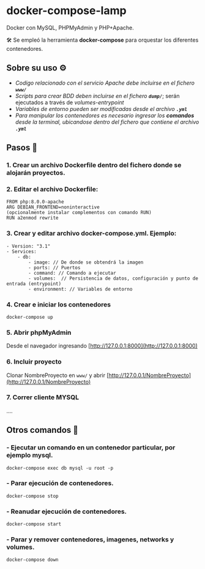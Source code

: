 # docker-compose-lamp

Docker con MySQL, PHPMyAdmin y PHP+Apache. 

🛠️ Se empleó la herramienta **docker-compose** para orquestar los diferentes contenedores. 

## Sobre su uso ⚙️
- _Codigo relacionado con el servicio Apache debe incluirse en el fichero **`www/`**_
- _Scripts para crear BDD deben incluirse en el fichero **`dump/`**_; serán ejecutados a través de _volumes-entrypoint_
- _Variables de entorno pueden ser modificadas desde el archivo **`.yml`**_
- _Para manipular los contenedores es necesario ingresar los **comandos** desde la terminal, ubicandose dentro del fichero que contiene el archivo **`.yml`**_

## Pasos 📌

### 1. Crear un archivo Dockerfile dentro del fichero donde se alojarán proyectos.

### 2. Editar el archivo Dockerfile:
```
FROM php:8.0.0-apache
ARG DEBIAN_FRONTEND=noninteractive
(opcionalmente instalar complementos con comando RUN)
RUN a2enmod rewrite
```

### 3. Crear y editar archivo docker-compose.yml. Ejemplo:
```
- Version: "3.1"
- Services:
    - db:
        - image: // De donde se obtendrá la imagen
        - ports: // Puertos
        - command: // Comando a ejecutar
        - volumes:  // Persistencia de datos, configuración y punto de entrada (entrypoint)
        - environment: // Variables de entorno
```

### 4. Crear e iniciar los contenedores

```
docker-compose up 
```

### 5. Abrir phpMyAdmin 
Desde el navegador ingresando [http://127.0.0.1:8000](http://127.0.0.1:8000) 



### 6. Incluir proyecto
Clonar NombreProyecto en `www/` y abrir [http://127.0.0.1/NombreProyecto](http://127.0.0.1/NombreProyecto)



### 7. Correr cliente MYSQL
....



## Otros comandos 📄

### - Ejecutar un comando en un contenedor particular, por ejemplo mysql.
```
docker-compose exec db mysql -u root -p
```

### - Parar ejecución de contenedores.
```
docker-compose stop
```

### - Reanudar ejecución de contenedores.
```
docker-compose start
```

### - Parar y remover contenedores, imagenes, networks y volumes.
```
docker-compose down
```
